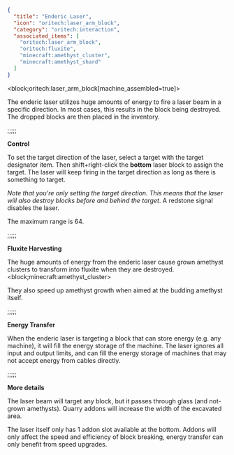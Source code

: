 ```json
{
  "title": "Enderic Laser",
  "icon": "oritech:laser_arm_block",
  "category": "oritech:interaction",
  "associated_items": [
    "oritech:laser_arm_block",
    "oritech:fluxite",
    "minecraft:amethyst_cluster",
    "minecraft:amethyst_shard"
  ]
}
```

<block;oritech:laser_arm_block[machine_assembled=true]>

The enderic laser utilizes huge amounts of energy to fire a laser beam in a specific direction. In most cases, this results in the block being destroyed. 
The dropped blocks are then placed in the inventory.

;;;;;

**Control**

To set the target direction of the laser, select a target with the target designator item. Then shift+right-click the **bottom** laser block to assign the target. The laser will 
keep firing in the target direction as long as there is something to target. 

*Note that you're only setting the target direction. This means that the laser will also destroy blocks before and behind the target*.
A redstone signal disables the laser.

The maximum range is 64.

;;;;;

**Fluxite Harvesting**


The huge amounts of energy from the enderic laser cause grown amethyst clusters to transform into fluxite when they are destroyed.
<block;minecraft:amethyst_cluster>

They also speed up amethyst growth when aimed at the budding amethyst itself.

;;;;;

**Energy Transfer**

When the enderic laser is targeting a block that can store energy (e.g. any machine), it will fill the energy storage of the machine.
The laser ignores all input and output limits, and can fill the energy storage of machines that may not accept energy from cables directly.

;;;;;

**More details**

The laser beam will target any block, but it passes through glass (and not-grown amethysts). Quarry addons will increase the width of the excavated area.

The laser itself only has 1 addon slot available at the bottom. Addons will only affect the speed and efficiency of block breaking, energy transfer can only benefit from speed upgrades.